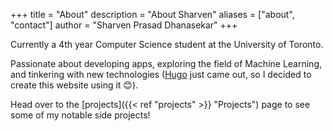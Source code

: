 +++
title = "About"
description = "About Sharven"
aliases = ["about", "contact"]
author = "Sharven Prasad Dhanasekar"
+++

Currently a 4th year Computer Science student at the University of Toronto.

Passionate about developing apps, exploring the field of Machine Learning, and tinkering with new technologies ([Hugo](https://gohugo.io/) just came out, so I decided to create this website using it 😊).

Head over to the [projects]({{< ref "projects" >}} "Projects") page to see some of my notable side projects!

